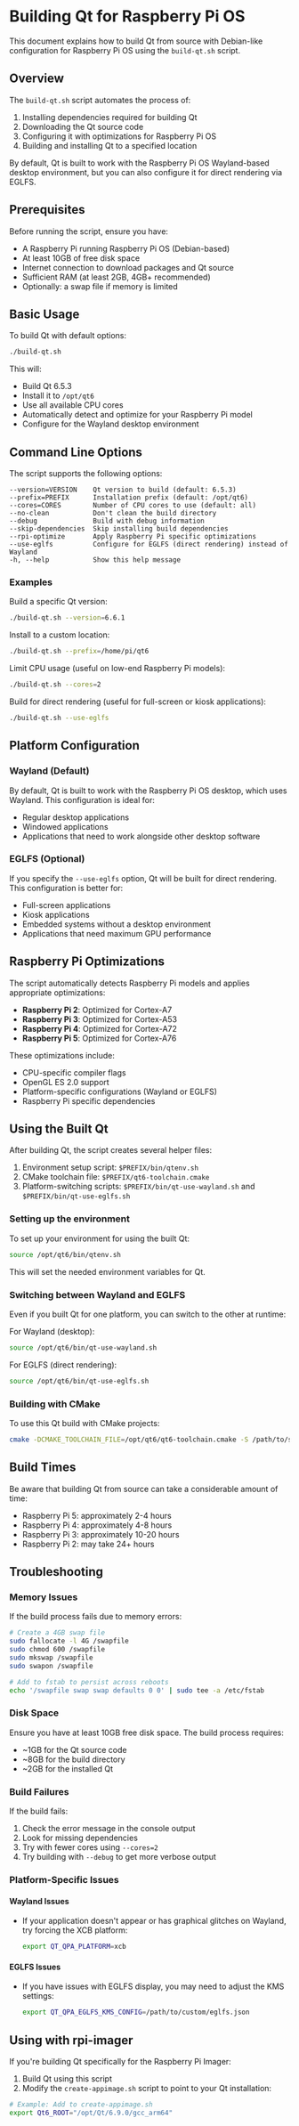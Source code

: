 # Building Qt for Raspberry Pi OS

This document explains how to build Qt from source with Debian-like configuration for Raspberry Pi OS using the `build-qt.sh` script.

## Overview

The `build-qt.sh` script automates the process of:
1. Installing dependencies required for building Qt
2. Downloading the Qt source code
3. Configuring it with optimizations for Raspberry Pi OS
4. Building and installing Qt to a specified location

By default, Qt is built to work with the Raspberry Pi OS Wayland-based desktop environment, but you can also configure it for direct rendering via EGLFS.

## Prerequisites

Before running the script, ensure you have:
- A Raspberry Pi running Raspberry Pi OS (Debian-based)
- At least 10GB of free disk space
- Internet connection to download packages and Qt source
- Sufficient RAM (at least 2GB, 4GB+ recommended)
- Optionally: a swap file if memory is limited

## Basic Usage

To build Qt with default options:

```bash
./build-qt.sh
```

This will:
- Build Qt 6.5.3
- Install it to `/opt/qt6`
- Use all available CPU cores
- Automatically detect and optimize for your Raspberry Pi model
- Configure for the Wayland desktop environment

## Command Line Options

The script supports the following options:

```
--version=VERSION    Qt version to build (default: 6.5.3)
--prefix=PREFIX      Installation prefix (default: /opt/qt6)
--cores=CORES        Number of CPU cores to use (default: all)
--no-clean           Don't clean the build directory
--debug              Build with debug information
--skip-dependencies  Skip installing build dependencies
--rpi-optimize       Apply Raspberry Pi specific optimizations
--use-eglfs          Configure for EGLFS (direct rendering) instead of Wayland
-h, --help           Show this help message
```

### Examples

Build a specific Qt version:
```bash
./build-qt.sh --version=6.6.1
```

Install to a custom location:
```bash
./build-qt.sh --prefix=/home/pi/qt6
```

Limit CPU usage (useful on low-end Raspberry Pi models):
```bash
./build-qt.sh --cores=2
```

Build for direct rendering (useful for full-screen or kiosk applications):
```bash
./build-qt.sh --use-eglfs
```

## Platform Configuration

### Wayland (Default)

By default, Qt is built to work with the Raspberry Pi OS desktop, which uses Wayland. This configuration is ideal for:
- Regular desktop applications
- Windowed applications
- Applications that need to work alongside other desktop software

### EGLFS (Optional)

If you specify the `--use-eglfs` option, Qt will be built for direct rendering. This configuration is better for:
- Full-screen applications
- Kiosk applications
- Embedded systems without a desktop environment
- Applications that need maximum GPU performance

## Raspberry Pi Optimizations

The script automatically detects Raspberry Pi models and applies appropriate optimizations:

- **Raspberry Pi 2**: Optimized for Cortex-A7
- **Raspberry Pi 3**: Optimized for Cortex-A53
- **Raspberry Pi 4**: Optimized for Cortex-A72
- **Raspberry Pi 5**: Optimized for Cortex-A76

These optimizations include:
- CPU-specific compiler flags
- OpenGL ES 2.0 support
- Platform-specific configurations (Wayland or EGLFS)
- Raspberry Pi specific dependencies

## Using the Built Qt

After building Qt, the script creates several helper files:

1. Environment setup script: `$PREFIX/bin/qtenv.sh`
2. CMake toolchain file: `$PREFIX/qt6-toolchain.cmake`
3. Platform-switching scripts: `$PREFIX/bin/qt-use-wayland.sh` and `$PREFIX/bin/qt-use-eglfs.sh`

### Setting up the environment

To set up your environment for using the built Qt:

```bash
source /opt/qt6/bin/qtenv.sh
```

This will set the needed environment variables for Qt.

### Switching between Wayland and EGLFS

Even if you built Qt for one platform, you can switch to the other at runtime:

For Wayland (desktop):
```bash
source /opt/qt6/bin/qt-use-wayland.sh
```

For EGLFS (direct rendering):
```bash
source /opt/qt6/bin/qt-use-eglfs.sh
```

### Building with CMake

To use this Qt build with CMake projects:

```bash
cmake -DCMAKE_TOOLCHAIN_FILE=/opt/qt6/qt6-toolchain.cmake -S /path/to/source -B build
```

## Build Times

Be aware that building Qt from source can take a considerable amount of time:

- Raspberry Pi 5: approximately 2-4 hours
- Raspberry Pi 4: approximately 4-8 hours
- Raspberry Pi 3: approximately 10-20 hours
- Raspberry Pi 2: may take 24+ hours

## Troubleshooting

### Memory Issues

If the build process fails due to memory errors:

```bash
# Create a 4GB swap file
sudo fallocate -l 4G /swapfile
sudo chmod 600 /swapfile
sudo mkswap /swapfile
sudo swapon /swapfile

# Add to fstab to persist across reboots
echo '/swapfile swap swap defaults 0 0' | sudo tee -a /etc/fstab
```

### Disk Space

Ensure you have at least 10GB free disk space. The build process requires:
- ~1GB for the Qt source code
- ~8GB for the build directory
- ~2GB for the installed Qt

### Build Failures

If the build fails:
1. Check the error message in the console output
2. Look for missing dependencies 
3. Try with fewer cores using `--cores=2`
4. Try building with `--debug` to get more verbose output

### Platform-Specific Issues

#### Wayland Issues
- If your application doesn't appear or has graphical glitches on Wayland, try forcing the XCB platform:
  ```bash
  export QT_QPA_PLATFORM=xcb
  ```

#### EGLFS Issues
- If you have issues with EGLFS display, you may need to adjust the KMS settings:
  ```bash
  export QT_QPA_EGLFS_KMS_CONFIG=/path/to/custom/eglfs.json
  ```

## Using with rpi-imager

If you're building Qt specifically for the Raspberry Pi Imager:

1. Build Qt using this script
2. Modify the `create-appimage.sh` script to point to your Qt installation:

```bash
# Example: Add to create-appimage.sh
export Qt6_ROOT="/opt/Qt/6.9.0/gcc_arm64"
``` 